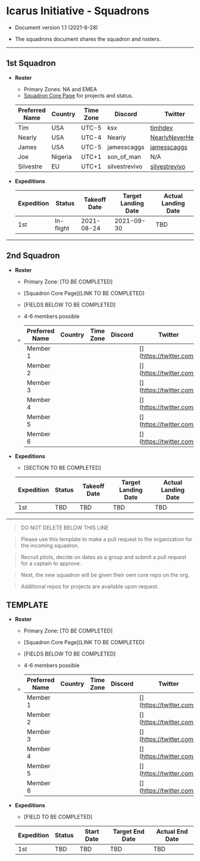 # Icarus Initiative - Squadrons

- Document version 1.1 (2021-8-28)

- The squadrons document shares the squadron and rosters.

---

## 1st Squadron

- **Roster**

  - Primary Zones: NA and EMEA
  - [Squadron Core Page](https://github.com/icarus-initiative/1st_squadron_core) for projects and status.

  | Preferred Name | Country | Time Zone | Discord       | Twitter                                                | GitHub                                                    | LinkedIn                                                             | Expedition Count |
  | -------------- | ------- | --------- | ------------- | ------------------------------------------------------ | --------------------------------------------------------- | -------------------------------------------------------------------- | ---------------- |
  | Tim            | USA     | UTC-5     | ksx           | [timhdev](https://twitter.com/timhdev)                 | [timh1203](https://github.com/timh1203)                   | [timothyhoang](https://www.linkedin.com/in/timothyhoang/)            | 0                |
  | Nearly         | USA     | UTC-4     | Nearly        | [NearlyNeverHere](https://twitter.com/NearlyNeverHere) | [NearlyAlwaysThere](https://github.com/NearlyAlwaysThere) | N/A                                                                  | 0                |
  | James          | USA     | UTC-5     | jamesscaggs   | [jamesscaggs](https://twitter.com/jamesscaggs)         | [jamesscaggs](https://github.com/jamesscaggs)             | [jamesscaggs](https://www.linkedin.com/in/jamesscaggs)               | 0                |
  | Joe            | Nigeria | UTC+1     | son_of_man    | N/A                                                    | [mysticis](https://github.com/mysticis)                   | N/A                                                                  | 0                |
  | Silvestre      | EU      | UTC+1     | silvestrevivo | [silvestrevivo](https://twitter.com/silvestrevivo)     | [silvestrevivo](https://github.com/silvestrevivo)         | [silvestrevivo](https://www.linkedin.com/in/silvestre-vivo-1a6843bb) | 0                |

- **Expeditions**

  | Expedition | Status    | Takeoff Date | Target Landing Date | Actual Landing Date |
  | ---------- | --------- | ------------ | ------------------- | ------------------- |
  | 1st        | In-flight | 2021-08-24   | 2021-09-30          | TBD                 |

---

## 2nd Squadron

- **Roster**

  - Primary Zone: [TO BE COMPLETED]
  - [Squadron Core Page](LINK TO BE COMPLETED)

  - [FIELDS BELOW TO BE COMPLETED]

  - 4-6 members possible
  - | Preferred Name | Country       | Time Zone     | Discord       | Twitter                                              | GitHub                                              | LinkedIn                                                     | Expedition Count |
    | -------------- | ------------- | ------------- | ------------- | ---------------------------------------------------- | --------------------------------------------------- | ------------------------------------------------------------ | ---------------- |
    | Member 1       | <Member Info> | <Member Info> | <Member Info> | [<Member Info>](<https://twitter.com/><Member Info>) | [<Member Info>](<https://github.com/><Member Info>) | [<Member Info>](<https://www.linkedin.com/in/><Member Info>) | 0                |
    | Member 2       | <Member Info> | <Member Info> | <Member Info> | [<Member Info>](<https://twitter.com/><Member Info>) | [<Member Info>](<https://github.com/><Member Info>) | [<Member Info>](<https://www.linkedin.com/in/><Member Info>) | 0                |
    | Member 3       | <Member Info> | <Member Info> | <Member Info> | [<Member Info>](<https://twitter.com/><Member Info>) | [<Member Info>](<https://github.com/><Member Info>) | [<Member Info>](<https://www.linkedin.com/in/><Member Info>) | 0                |
    | Member 4       | <Member Info> | <Member Info> | <Member Info> | [<Member Info>](<https://twitter.com/><Member Info>) | [<Member Info>](<https://github.com/><Member Info>) | [<Member Info>](<https://www.linkedin.com/in/><Member Info>) | 0                |
    | Member 5       | <Member Info> | <Member Info> | <Member Info> | [<Member Info>](<https://twitter.com/><Member Info>) | [<Member Info>](<https://github.com/><Member Info>) | [<Member Info>](<https://www.linkedin.com/in/><Member Info>) | 0                |
    | Member 6       | <Member Info> | <Member Info> | <Member Info> | [<Member Info>](<https://twitter.com/><Member Info>) | [<Member Info>](<https://github.com/><Member Info>) | [<Member Info>](<https://www.linkedin.com/in/><Member Info>) | 0                |

- **Expeditions**

  - [SECTION TO BE COMPLETED]

  | Expedition | Status | Takeoff Date | Target Landing Date | Actual Landing Date |
  | ---------- | ------ | ------------ | ------------------- | ------------------- |
  | 1st        | TBD    | TBD          | TBD                 | TBD                 |

---

> DO NOT DELETE BELOW THIS LINE

> Please use this template to make a pull request to the organization for the incoming squadron.

> Recruit pilots, decide on dates as a group and submit a pull request for a captain to approve.

> Next, the new squadron will be given their own core repo on the org.

> Additional repos for projects are available upon request.

## TEMPLATE

- **Roster**

  - Primary Zone: [TO BE COMPLETED]
  - [Squadron Core Page](LINK TO BE COMPLETED)

  - [FIELDS BELOW TO BE COMPLETED]

  - 4-6 members possible
  - | Preferred Name | Country       | Time Zone     | Discord       | Twitter                                              | GitHub                                              | LinkedIn                                                     | Expedition Count |
    | -------------- | ------------- | ------------- | ------------- | ---------------------------------------------------- | --------------------------------------------------- | ------------------------------------------------------------ | ---------------- |
    | Member 1       | <Member Info> | <Member Info> | <Member Info> | [<Member Info>](<https://twitter.com/><Member Info>) | [<Member Info>](<https://github.com/><Member Info>) | [<Member Info>](<https://www.linkedin.com/in/><Member Info>) | 0                |
    | Member 2       | <Member Info> | <Member Info> | <Member Info> | [<Member Info>](<https://twitter.com/><Member Info>) | [<Member Info>](<https://github.com/><Member Info>) | [<Member Info>](<https://www.linkedin.com/in/><Member Info>) | 0                |
    | Member 3       | <Member Info> | <Member Info> | <Member Info> | [<Member Info>](<https://twitter.com/><Member Info>) | [<Member Info>](<https://github.com/><Member Info>) | [<Member Info>](<https://www.linkedin.com/in/><Member Info>) | 0                |
    | Member 4       | <Member Info> | <Member Info> | <Member Info> | [<Member Info>](<https://twitter.com/><Member Info>) | [<Member Info>](<https://github.com/><Member Info>) | [<Member Info>](<https://www.linkedin.com/in/><Member Info>) | 0                |
    | Member 5       | <Member Info> | <Member Info> | <Member Info> | [<Member Info>](<https://twitter.com/><Member Info>) | [<Member Info>](<https://github.com/><Member Info>) | [<Member Info>](<https://www.linkedin.com/in/><Member Info>) | 0                |
    | Member 6       | <Member Info> | <Member Info> | <Member Info> | [<Member Info>](<https://twitter.com/><Member Info>) | [<Member Info>](<https://github.com/><Member Info>) | [<Member Info>](<https://www.linkedin.com/in/><Member Info>) | 0                |

- **Expeditions**

  - [FIELD TO BE COMPLETED]

  | Expedition | Status | Start Date | Target End Date | Actual End Date |
  | ---------- | ------ | ---------- | --------------- | --------------- |
  | 1st        | TBD    | TBD        | TBD             | TBD             |
